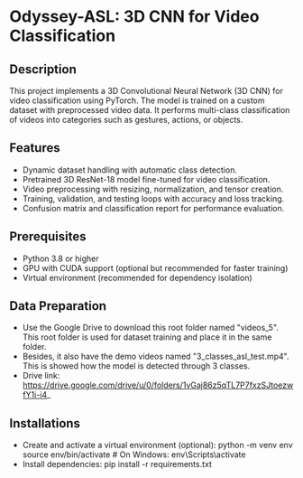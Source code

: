 # Odyssey-ASL: 3D CNN for Video Classification
## Description
This project implements a 3D Convolutional Neural Network (3D CNN) for video classification using PyTorch. 
The model is trained on a custom dataset with preprocessed video data. It performs multi-class classification 
of videos into categories such as gestures, actions, or objects.
## Features
- Dynamic dataset handling with automatic class detection.
- Pretrained 3D ResNet-18 model fine-tuned for video classification.
- Video preprocessing with resizing, normalization, and tensor creation.
- Training, validation, and testing loops with accuracy and loss tracking.
- Confusion matrix and classification report for performance evaluation.
## Prerequisites
- Python 3.8 or higher
- GPU with CUDA support (optional but recommended for faster training)
- Virtual environment (recommended for dependency isolation)
## Data Preparation
- Use the Google Drive to download this root folder named "videos_5". This root folder is used for dataset training and place it in the same folder.
- Besides, it also have the demo videos named "3_classes_asl_test.mp4". This is showed how the model is detected through 3 classes.
- Drive link: https://drive.google.com/drive/u/0/folders/1vGaj86z5qTL7P7fxzSJtoezwfY1i-i4_
## Installations
- Create and activate a virtual environment (optional):
python -m venv env
source env/bin/activate  # On Windows: env\Scripts\activate
- Install dependencies:
pip install -r requirements.txt
